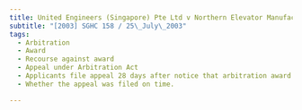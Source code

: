 ```yaml
---
title: United Engineers (Singapore) Pte Ltd v Northern Elevator Manufacturing Sdn Bhd 
subtitle: "[2003] SGHC 158 / 25\_July\_2003"
tags:
  - Arbitration
  - Award
  - Recourse against award
  - Appeal under Arbitration Act
  - Applicants file appeal 28 days after notice that arbitration award would be ready for collection, but within 21 days of the time when the award was actually ready for collection
  - Whether the appeal was filed on time.

---
```


